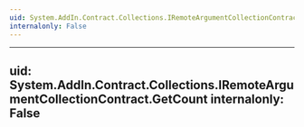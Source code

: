 ```yaml
---
uid: System.AddIn.Contract.Collections.IRemoteArgumentCollectionContract
internalonly: False
---
```


---
uid: System.AddIn.Contract.Collections.IRemoteArgumentCollectionContract.GetCount
internalonly: False
---
